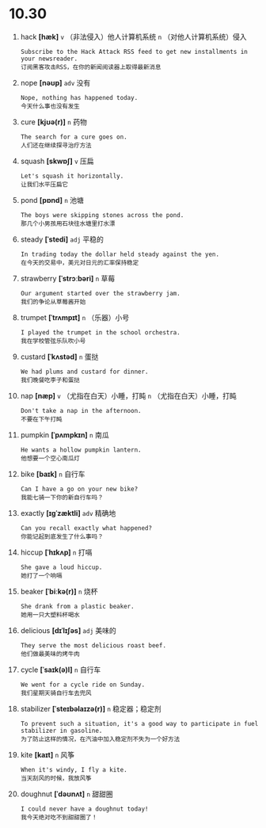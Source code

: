 # 10.30



1. hack **[hæk]** `v` （非法侵入）他人计算机系统 `n` （对他人计算机系统）侵入
    ```
    Subscribe to the Hack Attack RSS feed to get new installments in your newsreader.
    订阅黑客攻击RSS，在你的新闻阅读器上取得最新消息
    ```

2. nope **[nəʊp]** `adv` 没有
    ```
    Nope, nothing has happened today.
    今天什么事也没有发生
    ```

3. cure **[kjʊə(r)]** `n` 药物
    ```
    The search for a cure goes on.
    人们还在继续探寻治疗方法
    ```

4. squash **[skwɒʃ]** `v` 压扁
    ```
    Let's squash it horizontally.
    让我们水平压扁它
    ```

5. pond **[pɒnd]** `n` 池塘
    ```
    The boys were skipping stones across the pond.
    那几个小男孩用石块往水塘里打水漂
    ```

6. steady **[ˈstedi]** `adj` 平稳的
    ```
    In trading today the dollar held steady against the yen.
    在今天的交易中，美元对日元的汇率保持稳定
    ```

7. strawberry **[ˈstrɔːbəri]** `n` 草莓
    ```
    Our argument started over the strawberry jam.
    我们的争论从草莓酱开始
    ```

8. trumpet **[ˈtrʌmpɪt]** `n` （乐器）小号
    ```
    I played the trumpet in the school orchestra.
    我在学校管弦乐队吹小号
    ```

9. custard **[ˈkʌstəd]** `n` 蛋挞
    ```
    We had plums and custard for dinner.
    我们晚餐吃李子和蛋挞
    ```

10. nap **[næp]** `v` （尤指在白天）小睡，打盹 `n` （尤指在白天）小睡，打盹
    ```
    Don't take a nap in the afternoon.
    不要在下午打盹
    ```

11. pumpkin **[ˈpʌmpkɪn]** `n` 南瓜
    ```
    He wants a hollow pumpkin lantern.
    他想要一个空心南瓜灯
    ```

12. bike **[baɪk]** `n` 自行车
    ```
    Can I have a go on your new bike?
    我能七骑一下你的新自行车吗？
    ```

13. exactly **[ɪɡˈzæktli]** `adv` 精确地
    ```
    Can you recall exactly what happened?
    你能记起到底发生了什么事吗？
    ```

14. hiccup **[ˈhɪkʌp]** `n` 打嗝
    ```
    She gave a loud hiccup.
    她打了一个响嗝
    ```

15. beaker **[ˈbiːkə(r)]** `n` 烧杯
    ```
    She drank from a plastic beaker.
    她用一只大塑料杯喝水
    ```

16. delicious **[dɪˈlɪʃəs]** `adj` 美味的
    ```
    They serve the most delicious roast beef.
    他们做最美味的烤牛肉
    ```

17. cycle **[ˈsaɪk(ə)l]** `n` 自行车
    ```
    We went for a cycle ride on Sunday.
    我们星期天骑自行车去兜风
    ```

18. stabilizer **[ˈsteɪbəlaɪzə(r)]** `n` 稳定器；稳定剂
    ```
    To prevent such a situation, it's a good way to participate in fuel stabilizer in gasoline.
    为了防止这样的情况，在汽油中加入稳定剂不失为一个好方法
    ```

19. kite **[kaɪt]** `n` 风筝
    ```
    When it's windy, I fly a kite.
    当天刮风的时候，我放风筝
    ```

20. doughnut **[ˈdəʊnʌt]** `n` 甜甜圈
    ```
    I could never have a doughnut today!
    我今天绝对吃不到甜甜圈了！
    ```
